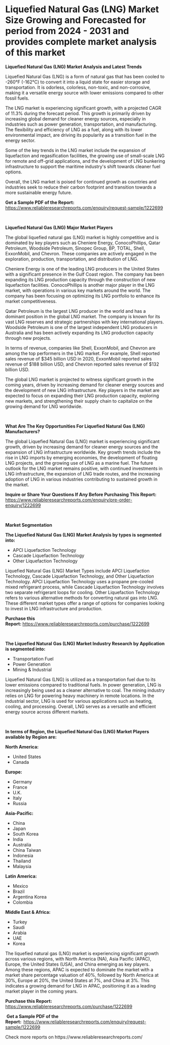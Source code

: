 <p><h1>Liquefied Natural Gas (LNG) Market Size Growing and Forecasted for period from 2024 - 2031 and provides complete market analysis of this market</h1></p><p><strong>Liquefied Natural Gas (LNG) Market Analysis and Latest Trends</strong></p>
<p><p>Liquefied Natural Gas (LNG) is a form of natural gas that has been cooled to -260°F (-162°C) to convert it into a liquid state for easier storage and transportation. It is odorless, colorless, non-toxic, and non-corrosive, making it a versatile energy source with lower emissions compared to other fossil fuels.</p><p>The LNG market is experiencing significant growth, with a projected CAGR of 11.3% during the forecast period. This growth is primarily driven by increasing global demand for cleaner energy sources, especially in industries such as power generation, transportation, and manufacturing. The flexibility and efficiency of LNG as a fuel, along with its lower environmental impact, are driving its popularity as a transition fuel in the energy sector.</p><p>Some of the key trends in the LNG market include the expansion of liquefaction and regasification facilities, the growing use of small-scale LNG for remote and off-grid applications, and the development of LNG bunkering infrastructure to support the maritime industry's shift towards cleaner fuel options.</p><p>Overall, the LNG market is poised for continued growth as countries and industries seek to reduce their carbon footprint and transition towards a more sustainable energy future.</p></p>
<p><strong>Get a Sample PDF of the Report:&nbsp;</strong> <a href="https://www.reliableresearchreports.com/enquiry/request-sample/1222699">https://www.reliableresearchreports.com/enquiry/request-sample/1222699</a></p>
<p>&nbsp;</p>
<p><strong>Liquefied Natural Gas (LNG) Major Market Players</strong></p>
<p><p>The global liquefied natural gas (LNG) market is highly competitive and is dominated by key players such as Cheniere Energy, ConocoPhillips, Qatar Petroleum, Woodside Petroleum, Sinopec Group, BP, TOTAL, Shell, ExxonMobil, and Chevron. These companies are actively engaged in the exploration, production, transportation, and distribution of LNG.</p><p>Cheniere Energy is one of the leading LNG producers in the United States with a significant presence in the Gulf Coast region. The company has been expanding its LNG production capacity through the construction of new liquefaction facilities. ConocoPhillips is another major player in the LNG market, with operations in various key markets around the world. The company has been focusing on optimizing its LNG portfolio to enhance its market competitiveness.</p><p>Qatar Petroleum is the largest LNG producer in the world and has a dominant position in the global LNG market. The company is known for its vast LNG reserves and strategic partnerships with key international players. Woodside Petroleum is one of the largest independent LNG producers in Australia and has been actively expanding its LNG production capacity through new projects.</p><p>In terms of revenue, companies like Shell, ExxonMobil, and Chevron are among the top performers in the LNG market. For example, Shell reported sales revenue of $345 billion USD in 2020, ExxonMobil reported sales revenue of $188 billion USD, and Chevron reported sales revenue of $132 billion USD.</p><p>The global LNG market is projected to witness significant growth in the coming years, driven by increasing demand for cleaner energy sources and the development of new LNG infrastructure. Key players in the market are expected to focus on expanding their LNG production capacity, exploring new markets, and strengthening their supply chain to capitalize on the growing demand for LNG worldwide.</p></p>
<p>&nbsp;</p>
<p><strong>What Are The Key Opportunities For Liquefied Natural Gas (LNG) Manufacturers?</strong></p>
<p><p>The global Liquefied Natural Gas (LNG) market is experiencing significant growth, driven by increasing demand for cleaner energy sources and the expansion of LNG infrastructure worldwide. Key growth trends include the rise in LNG imports by emerging economies, the development of floating LNG projects, and the growing use of LNG as a marine fuel. The future outlook for the LNG market remains positive, with continued investments in LNG infrastructure, the expansion of LNG trade routes, and the increasing adoption of LNG in various industries contributing to sustained growth in the market.</p></p>
<p><strong>Inquire or Share Your Questions If Any Before Purchasing This Report:</strong> <a href="https://www.reliableresearchreports.com/enquiry/pre-order-enquiry/1222699">https://www.reliableresearchreports.com/enquiry/pre-order-enquiry/1222699</a></p>
<p>&nbsp;</p>
<p><strong>Market Segmentation</strong></p>
<p><strong>The Liquefied Natural Gas (LNG) Market Analysis by types is segmented into:</strong></p>
<p><ul><li>APCI Liquefaction Technology</li><li>Cascade Liquefaction Technology</li><li>Other Liquefaction Technology</li></ul></p>
<p><p>Liquefied Natural Gas (LNG) Market Types include APCI Liquefaction Technology, Cascade Liquefaction Technology, and Other Liquefaction Technology. APCI Liquefaction Technology uses a propane pre-cooled mixed refrigerant process, while Cascade Liquefaction Technology involves two separate refrigerant loops for cooling. Other Liquefaction Technology refers to various alternative methods for converting natural gas into LNG. These different market types offer a range of options for companies looking to invest in LNG infrastructure and production.</p></p>
<p><strong>Purchase this Report:&nbsp;</strong><a href="https://www.reliableresearchreports.com/purchase/1222699">https://www.reliableresearchreports.com/purchase/1222699</a></p>
<p>&nbsp;</p>
<p><strong>The Liquefied Natural Gas (LNG) Market Industry Research by Application is segmented into:</strong></p>
<p><ul><li>Transportation Fuel</li><li>Power Generation</li><li>Mining & Industrial</li></ul></p>
<p><p>Liquefied Natural Gas (LNG) is utilized as a transportation fuel due to its lower emissions compared to traditional fuels. In power generation, LNG is increasingly being used as a cleaner alternative to coal. The mining industry relies on LNG for powering heavy machinery in remote locations. In the industrial sector, LNG is used for various applications such as heating, cooling, and processing. Overall, LNG serves as a versatile and efficient energy source across different markets.</p></p>
<p>&nbsp;</p>
<p><strong>In terms of Region, the Liquefied Natural Gas (LNG) Market Players available by Region are:</strong></p>
<p>
    <p> <strong> North America: </strong>
        <ul>
            <li>United States</li>
            <li>Canada</li>
        </ul>
        </p> 
    <p> <strong> Europe: </strong>
        <ul>
            <li>Germany</li>
            <li>France</li>
            <li>U.K.</li>
            <li>Italy</li>
            <li>Russia</li>
        </ul>
        </p> 
    <p> <strong> Asia-Pacific: </strong>
        <ul>
            <li>China</li>
            <li>Japan</li>
            <li>South Korea</li>
            <li>India</li>
            <li>Australia</li>
            <li>China Taiwan</li>
            <li>Indonesia</li>
            <li>Thailand</li>
            <li>Malaysia</li>
        </ul>
        </p> 
    <p> <strong> Latin America: </strong>
        <ul>
            <li>Mexico</li>
            <li>Brazil</li>
            <li>Argentina Korea</li>
            <li>Colombia</li>
        </ul>
        </p> 
    <p> <strong> Middle East & Africa: </strong>
        <ul>
            <li>Turkey</li>
            <li>Saudi</li>
            <li>Arabia</li>
            <li>UAE</li>
            <li>Korea</li>
        </ul>
    </p>
    </p>
<p><p>The liquefied natural gas (LNG) market is experiencing significant growth across various regions, with North America (NA), Asia Pacific (APAC), Europe, the United States (USA), and China emerging as key players. Among these regions, APAC is expected to dominate the market with a market share percentage valuation of 40%, followed by North America at 30%, Europe at 20%, the United States at 7%, and China at 3%. This indicates a growing demand for LNG in APAC, positioning it as a leading market player in the coming years.</p></p>
<p><strong>Purchase this Report: </strong><a href="https://www.reliableresearchreports.com/purchase/1222699">https://www.reliableresearchreports.com/purchase/1222699</a></p>
<p>&nbsp;<strong>Get a Sample PDF of the Report:&nbsp;&nbsp;</strong><a href="https://www.reliableresearchreports.com/enquiry/request-sample/1222699">https://www.reliableresearchreports.com/enquiry/request-sample/1222699</a></p>
<p><strong></strong></p>
<p>Check more reports on https://www.reliableresearchreports.com/</p>